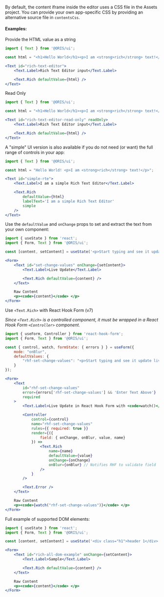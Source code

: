 
By default, the content iframe inside the editor uses a CSS file in the Assets project. You can provide your own app-specific CSS by providing an alternative source file in `contentsCss`.

#### Examples:

Provide the HTML value as a string

```jsx
import { Text } from '@ORIS/ui';

const html = "<h1>Hello World</h1><p>I am <strong>rich</strong> text!</p>";

<Text id="rich-text-editor">
    <Text.Label>Rich Text Editor input</Text.Label>

    <Text.Rich defaultValue={html} />
</Text>
```

Read Only
```jsx
import { Text } from '@ORIS/ui';

const html = "<h1>Hello World</h1><p>I am <strong>rich</strong> text!</p>";

<Text id="rich-text-editor-read-only" readOnly>
    <Text.Label>Rich Text Editor input</Text.Label>

    <Text.Rich defaultValue={html} />
</Text>
```

A "simple" UI version is also available if you do not need (or want) the full range of controls in your app:

```jsx
import { Text } from '@ORIS/ui';

const html = "Hello World! <p>I am <strong>rich</strong> text!</p>";

<Text id="simple-rte">
    <Text.Label>I am a simple Rich Text Editor</Text.Label>

    <Text.Rich
        defaultValue={html}
        labelText='I am a simple Rich Text Editor'
        simple
    />
</Text>
```

Use the `defaultValue` and `onChange` props to set and extract the text from your own component:

```jsx
import { useState } from 'react';
import { Form, Text } from '@ORIS/ui';

const [content, setContent] = useState('<p>Start typing and see it update live</p>');

<Form>
    <Text id="set-change-values" onChange={setContent}>
        <Text.Label>Live Update</Text.Label>

        <Text.Rich defaultValue={content} />
    </Text>

    Raw Content
    <p><code>{content}</code> </p>
</Form>
```

Use `<Text.Rich>` with React Hook Form (v7)

*Since `<Text.Rich>` is a controlled component, it must be wrapped in a React Hook Form `<Controller>` component.*

```jsx
import { useForm, Controller } from 'react-hook-form';
import { Form, Text } from '@ORIS/ui';

const { control, watch, formState: { errors } } = useForm({
    mode: "onBlur",
    defaultValues: {
        "rhf-set-change-values": "<p>Start typing and see it update live</p>"
    }
});

<Form>
    <Text
        id="rhf-set-change-values"
        error={errors['rhf-set-change-values'] && 'Enter Text Above'}
        required
    >
        <Text.Label>Live Update in React Hook Form with <code>watch()</code></Text.Label>

        <Controller
            control={control}
            name="rhf-set-change-values"
            rules={{ required: true }}
            render={({
                field: { onChange, onBlur, value, name}
            }) =>
                <Text.Rich
                    name={name}
                    defaultValue={value}
                    onChange={onChange}
                    onBlur={onBlur} // Notifies RHF to validate field
                />
            }
        />

        <Text.Error />
    </Text>

    Raw Content
    <p><code>{watch("rhf-set-change-values")}</code> </p>
</Form>
```

Full example of supported DOM elements:

```jsx
import { useState } from 'react';
import { Form, Text } from '@ORIS/ui';

const [content, setContent] = useState('<div class="h1">header 1</div> <p>this is <strong>rich</strong> <em>content</em> under header 1</p> <div class="h2">header 2</div> <pre> this is formatted content under header 2!</pre> <div class="h3">header 3</div> <p>this is content under header 3</p> <ol> <li>A numbered list</li> <li>can be included here</li> </ol> <p><s>There is no header 4 through 6</s></p> <ul> <li>And this</li> <li>is a</li> <li>bulleted</li> <li>list</li> </ul> <blockquote> <p>This is a block quote</p> <p>- Chase</p> </blockquote> <p><a href="https://research.osu.edu">OR Homepage</a> link</p> <table border="1" cellpadding="1" cellspacing="1" style="width:500px" summary="Summary of my table"> <caption>This is a table caption</caption> <thead> <tr> <th scope="col">left column</th> <th scope="col">right column</th> </tr> </thead> <tbody> <tr> <td>this is content 1</td> <td>content 2</td> </tr> <tr> <td>and some third content</td> <td>and some fourth</td> </tr> </tbody> </table> <p>&nbsp;</p>');

<Form>
    <Text id="rich-all-dom-example" onChange={setContent}>
        <Text.Label>Sample</Text.Label>

        <Text.Rich defaultValue={content} />
    </Text>

    Raw Content
    <p><code>{content}</code> </p>
</Form>
```
